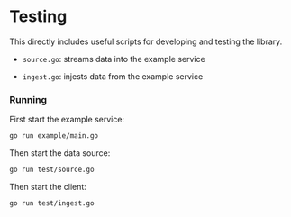 # Testing

This directly includes useful scripts for developing and testing the library.

- `source.go`: streams data into the example service

- `ingest.go`: injests data from the example service

### Running

First start the example service:

```sh
go run example/main.go
```

Then start the data source:

```sh
go run test/source.go
```

Then start the client:

```sh
go run test/ingest.go
```

